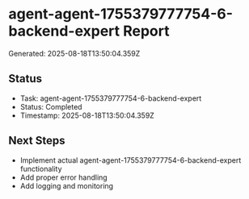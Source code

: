 # agent-agent-1755379777754-6-backend-expert Report

Generated: 2025-08-18T13:50:04.359Z

## Status
- Task: agent-agent-1755379777754-6-backend-expert
- Status: Completed
- Timestamp: 2025-08-18T13:50:04.359Z

## Next Steps
- Implement actual agent-agent-1755379777754-6-backend-expert functionality
- Add proper error handling
- Add logging and monitoring
